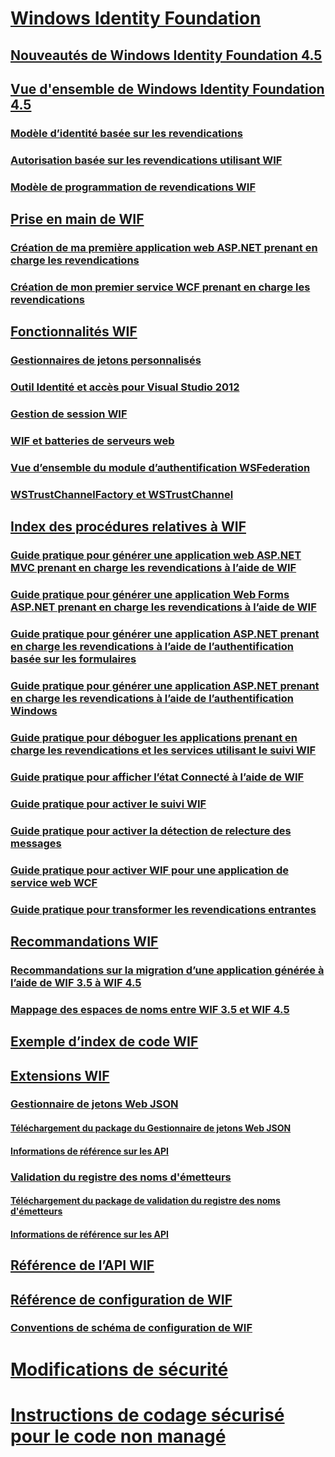 # [Windows Identity Foundation](index.md)
## [Nouveautés de Windows Identity Foundation 4.5](whats-new-in-wif.md)
## [Vue d'ensemble de Windows Identity Foundation 4.5](wif-overview.md)
### [Modèle d’identité basée sur les revendications](claims-based-identity-model.md)
### [Autorisation basée sur les revendications utilisant WIF](claims-based-authorization-using-wif.md)
### [Modèle de programmation de revendications WIF](wif-claims-programming-model.md)
## [Prise en main de WIF](getting-started-with-wif.md)
### [Création de ma première application web ASP.NET prenant en charge les revendications](building-my-first-claims-aware-aspnet-web-app.md)
### [Création de mon premier service WCF prenant en charge les revendications](building-my-first-claims-aware-wcf-service.md)
## [Fonctionnalités WIF](wif-features.md)
### [Gestionnaires de jetons personnalisés](custom-token-handlers.md)
### [Outil Identité et accès pour Visual Studio 2012](identity-and-access-tool-for-vs.md)
### [Gestion de session WIF](wif-session-management.md)
### [WIF et batteries de serveurs web](wif-and-web-farms.md)
### [Vue d’ensemble du module d’authentification WSFederation](wsfederation-authentication-module-overview.md)
### [WSTrustChannelFactory et WSTrustChannel](wstrustchannelfactory-and-wstrustchannel.md)
## [Index des procédures relatives à WIF](wif-how-tos-index.md)
### [Guide pratique pour générer une application web ASP.NET MVC prenant en charge les revendications à l’aide de WIF](how-to-build-claims-aware-aspnet-mvc-web-app-using-wif.md)
### [Guide pratique pour générer une application Web Forms ASP.NET prenant en charge les revendications à l’aide de WIF](how-to-build-claims-aware-aspnet-web-forms-app-using-wif.md)
### [Guide pratique pour générer une application ASP.NET prenant en charge les revendications à l’aide de l’authentification basée sur les formulaires](claims-aware-aspnet-app-forms-authentication.md)
### [Guide pratique pour générer une application ASP.NET prenant en charge les revendications à l’aide de l’authentification Windows](how-to-build-claims-aware-aspnet-app-using-windows-authentication.md)
### [Guide pratique pour déboguer les applications prenant en charge les revendications et les services utilisant le suivi WIF](how-to-debug-claims-aware-applications-and-services-using-wif-tracing.md)
### [Guide pratique pour afficher l’état Connecté à l’aide de WIF](how-to-display-signed-in-status-using-wif.md)
### [Guide pratique pour activer le suivi WIF](how-to-enable-wif-tracing.md)
### [Guide pratique pour activer la détection de relecture des messages](how-to-enable-token-replay-detection.md)
### [Guide pratique pour activer WIF pour une application de service web WCF](how-to-enable-wif-for-a-wcf-web-service-application.md)
### [Guide pratique pour transformer les revendications entrantes](how-to-transform-incoming-claims.md)
## [Recommandations WIF](wif-guidelines.md)
### [Recommandations sur la migration d’une application générée à l’aide de WIF 3.5 à WIF 4.5](guidelines-for-migrating-an-application-built-using-wif-3-5-to-wif-4-5.md)
### [Mappage des espaces de noms entre WIF 3.5 et WIF 4.5](namespace-mapping-between-wif-3-5-and-wif-4-5.md)
## [Exemple d’index de code WIF](wif-code-sample-index.md)
## [Extensions WIF](wif-extensions.md)
### [Gestionnaire de jetons Web JSON](json-web-token-handler.md)
#### [Téléchargement du package du Gestionnaire de jetons Web JSON](downloading-the-json-web-token-handler-package.md)
#### [Informations de référence sur les API](json-web-token-handler-api-reference.md)
### [Validation du registre des noms d'émetteurs](validating-issuer-name-registry.md)
#### [Téléchargement du package de validation du registre des noms d'émetteurs](downloading-the-validating-issuer-name-registry-package.md)
#### [Informations de référence sur les API](validating-issuer-name-registry-api-reference.md)
## [Référence de l’API WIF](wif-api-reference.md)
## [Référence de configuration de WIF](wif-configuration-reference.md)
### [Conventions de schéma de configuration de WIF](wif-configuration-schema-conventions.md)
# [Modifications de sécurité](security-changes.md)
# [Instructions de codage sécurisé pour le code non managé](secure-coding-guidelines-for-unmanaged-code.md)
